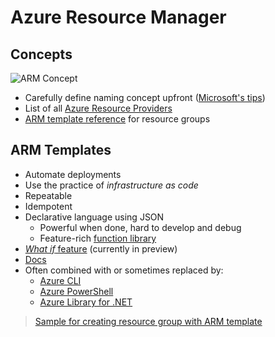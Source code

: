 # Azure Resource Manager

## Concepts

![ARM Concept](https://docs.microsoft.com/en-us/azure/azure-resource-manager/management/media/overview/consistent-management-layer.png)

* Carefully define naming concept upfront ([Microsoft's tips](https://docs.microsoft.com/en-us/azure/cloud-adoption-framework/ready/azure-best-practices/naming-and-tagging))
* List of all [Azure Resource Providers](https://docs.microsoft.com/en-us/azure/azure-resource-manager/management/azure-services-resource-providers)
* [ARM template reference](https://docs.microsoft.com/en-us/azure/templates/microsoft.resources/2019-10-01/resourcegroups) for resource groups

## ARM Templates

* Automate deployments
* Use the practice of *infrastructure as code*
* Repeatable
* Idempotent
* Declarative language using JSON
  * Powerful when done, hard to develop and debug
  * Feature-rich [function library](https://docs.microsoft.com/en-us/azure/azure-resource-manager/templates/template-functions)
* [*What if* feature](https://docs.microsoft.com/en-us/azure/azure-resource-manager/templates/template-deploy-what-if?tabs=azure-powershell) (currently in preview)
* [Docs](https://docs.microsoft.com/en-us/azure/azure-resource-manager/templates/overview)
* Often combined with or sometimes replaced by:
  * [Azure CLI](https://docs.microsoft.com/en-us/cli/azure/what-is-azure-cli?view=azure-cli-latest)
  * [Azure PowerShell](https://docs.microsoft.com/en-us/powershell/azure/?view=azps-3.8.0)
  * [Azure Library for .NET](https://github.com/Azure/azure-libraries-for-net)

> [Sample for creating resource group with ARM template](provisioning/deploy.json)
